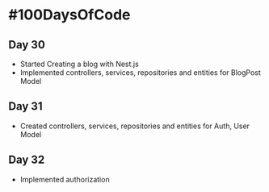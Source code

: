 # #100DaysOfCode
## Day 30
* Started Creating a blog with Nest.js
* Implemented controllers, services, repositories and entities for BlogPost Model


## Day 31
* Created controllers, services, repositories and entities for Auth, User Model

## Day 32
* Implemented authorization